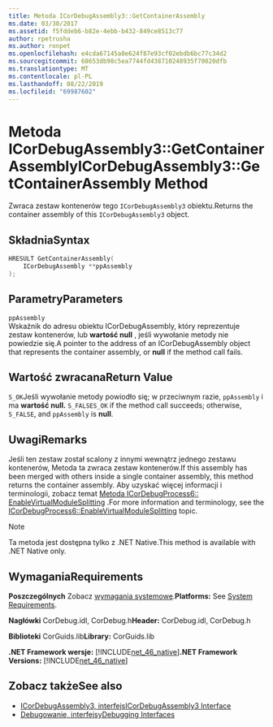 ```yaml
---
title: Metoda ICorDebugAssembly3::GetContainerAssembly
ms.date: 03/30/2017
ms.assetid: f5fddeb6-b82e-4ebb-b432-849ce8513c77
author: rpetrusha
ms.author: ronpet
ms.openlocfilehash: e4cda67145a0e624f87e93cf02ebdb6bc77c34d2
ms.sourcegitcommit: 68653db98c5ea7744fd438710248935f70020dfb
ms.translationtype: MT
ms.contentlocale: pl-PL
ms.lasthandoff: 08/22/2019
ms.locfileid: "69987602"
---
```

# <a name="icordebugassembly3getcontainerassembly-method"></a><span data-ttu-id="8391a-102">Metoda ICorDebugAssembly3::GetContainerAssembly</span><span class="sxs-lookup"><span data-stu-id="8391a-102">ICorDebugAssembly3::GetContainerAssembly Method</span></span>
<span data-ttu-id="8391a-103">Zwraca zestaw kontenerów tego `ICorDebugAssembly3` obiektu.</span><span class="sxs-lookup"><span data-stu-id="8391a-103">Returns the container assembly of this `ICorDebugAssembly3` object.</span></span>  
  
## <a name="syntax"></a><span data-ttu-id="8391a-104">Składnia</span><span class="sxs-lookup"><span data-stu-id="8391a-104">Syntax</span></span>  
  
```cpp  
HRESULT GetContainerAssembly(  
    ICorDebugAssembly **ppAssembly  
);  
```  
  
## <a name="parameters"></a><span data-ttu-id="8391a-105">Parametry</span><span class="sxs-lookup"><span data-stu-id="8391a-105">Parameters</span></span>  
 `ppAssembly`  
 <span data-ttu-id="8391a-106">Wskaźnik do adresu obiektu ICorDebugAssembly, który reprezentuje zestaw kontenerów, lub **wartość null** , jeśli wywołanie metody nie powiedzie się.</span><span class="sxs-lookup"><span data-stu-id="8391a-106">A pointer to the address of an ICorDebugAssembly object that represents the container assembly, or **null** if the method call fails.</span></span>  
  
## <a name="return-value"></a><span data-ttu-id="8391a-107">Wartość zwracana</span><span class="sxs-lookup"><span data-stu-id="8391a-107">Return Value</span></span>  
 <span data-ttu-id="8391a-108">`S_OK`Jeśli wywołanie metody powiodło się; w przeciwnym razie, `ppAssembly` i ma **wartość null.** `S_FALSE`</span><span class="sxs-lookup"><span data-stu-id="8391a-108">`S_OK` if the method call succeeds; otherwise, `S_FALSE`, and `ppAssembly` is **null**.</span></span>  
  
## <a name="remarks"></a><span data-ttu-id="8391a-109">Uwagi</span><span class="sxs-lookup"><span data-stu-id="8391a-109">Remarks</span></span>  
 <span data-ttu-id="8391a-110">Jeśli ten zestaw został scalony z innymi wewnątrz jednego zestawu kontenerów, Metoda ta zwraca zestaw kontenerów.</span><span class="sxs-lookup"><span data-stu-id="8391a-110">If this assembly has been merged with others inside a single container assembly, this method returns the container assembly.</span></span> <span data-ttu-id="8391a-111">Aby uzyskać więcej informacji i terminologii, zobacz temat [Metoda ICorDebugProcess6:: EnableVirtualModuleSplitting](../../../../docs/framework/unmanaged-api/debugging/icordebugprocess6-enablevirtualmodulesplitting-method.md) .</span><span class="sxs-lookup"><span data-stu-id="8391a-111">For more information and terminology, see the [ICorDebugProcess6::EnableVirtualModuleSplitting](../../../../docs/framework/unmanaged-api/debugging/icordebugprocess6-enablevirtualmodulesplitting-method.md) topic.</span></span>  
  
> [!NOTE]
> <span data-ttu-id="8391a-112">Ta metoda jest dostępna tylko z .NET Native.</span><span class="sxs-lookup"><span data-stu-id="8391a-112">This method is available with .NET Native only.</span></span>  
  
## <a name="requirements"></a><span data-ttu-id="8391a-113">Wymagania</span><span class="sxs-lookup"><span data-stu-id="8391a-113">Requirements</span></span>  
 <span data-ttu-id="8391a-114">**Poszczególnych** Zobacz [wymagania systemowe](../../../../docs/framework/get-started/system-requirements.md).</span><span class="sxs-lookup"><span data-stu-id="8391a-114">**Platforms:** See [System Requirements](../../../../docs/framework/get-started/system-requirements.md).</span></span>  
  
 <span data-ttu-id="8391a-115">**Nagłówki** CorDebug.idl, CorDebug.h</span><span class="sxs-lookup"><span data-stu-id="8391a-115">**Header:** CorDebug.idl, CorDebug.h</span></span>  
  
 <span data-ttu-id="8391a-116">**Biblioteki** CorGuids.lib</span><span class="sxs-lookup"><span data-stu-id="8391a-116">**Library:** CorGuids.lib</span></span>  
  
 <span data-ttu-id="8391a-117">**.NET Framework wersje:** [!INCLUDE[net_46_native](../../../../includes/net-46-native-md.md)]</span><span class="sxs-lookup"><span data-stu-id="8391a-117">**.NET Framework Versions:** [!INCLUDE[net_46_native](../../../../includes/net-46-native-md.md)]</span></span>  
  
## <a name="see-also"></a><span data-ttu-id="8391a-118">Zobacz także</span><span class="sxs-lookup"><span data-stu-id="8391a-118">See also</span></span>

- [<span data-ttu-id="8391a-119">ICorDebugAssembly3, interfejs</span><span class="sxs-lookup"><span data-stu-id="8391a-119">ICorDebugAssembly3 Interface</span></span>](../../../../docs/framework/unmanaged-api/debugging/icordebugassembly3-interface.md)
- [<span data-ttu-id="8391a-120">Debugowanie, interfejsy</span><span class="sxs-lookup"><span data-stu-id="8391a-120">Debugging Interfaces</span></span>](../../../../docs/framework/unmanaged-api/debugging/debugging-interfaces.md)
